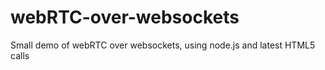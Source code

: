 webRTC-over-websockets
======================

Small demo of webRTC over websockets, using node.js and latest HTML5 calls